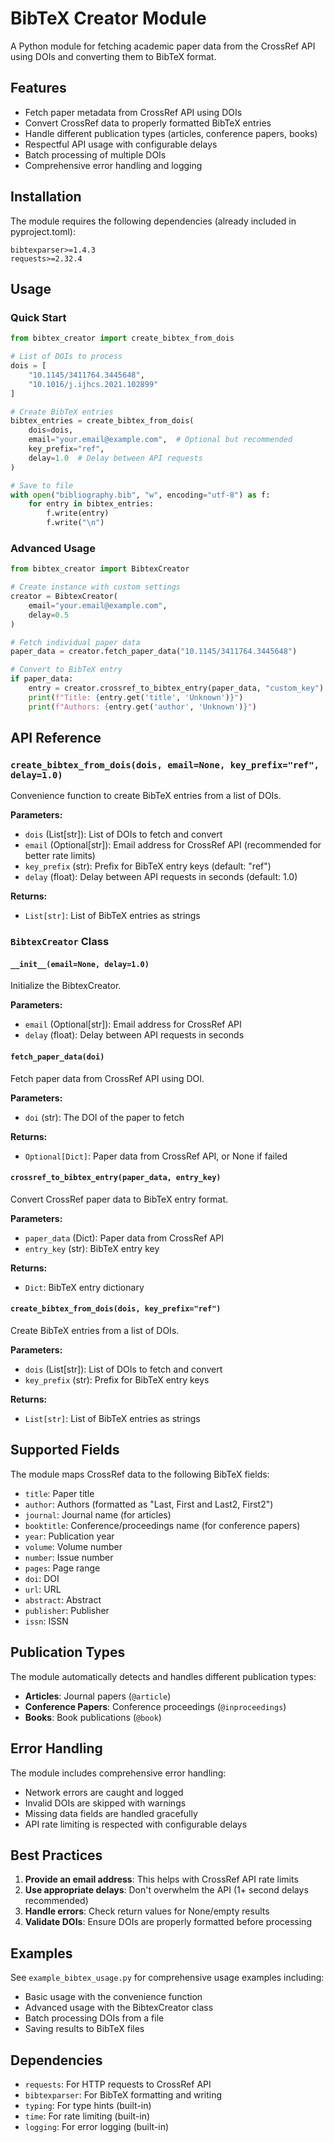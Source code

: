 # BibTeX Creator Module

A Python module for fetching academic paper data from the CrossRef API using DOIs and converting them to BibTeX format.

## Features

- Fetch paper metadata from CrossRef API using DOIs
- Convert CrossRef data to properly formatted BibTeX entries
- Handle different publication types (articles, conference papers, books)
- Respectful API usage with configurable delays
- Batch processing of multiple DOIs
- Comprehensive error handling and logging

## Installation

The module requires the following dependencies (already included in pyproject.toml):

```
bibtexparser>=1.4.3
requests>=2.32.4
```

## Usage

### Quick Start

```python
from bibtex_creator import create_bibtex_from_dois

# List of DOIs to process
dois = [
    "10.1145/3411764.3445648",
    "10.1016/j.ijhcs.2021.102899"
]

# Create BibTeX entries
bibtex_entries = create_bibtex_from_dois(
    dois=dois,
    email="your.email@example.com",  # Optional but recommended
    key_prefix="ref",
    delay=1.0  # Delay between API requests
)

# Save to file
with open("bibliography.bib", "w", encoding="utf-8") as f:
    for entry in bibtex_entries:
        f.write(entry)
        f.write("\n")
```

### Advanced Usage

```python
from bibtex_creator import BibtexCreator

# Create instance with custom settings
creator = BibtexCreator(
    email="your.email@example.com",
    delay=0.5
)

# Fetch individual paper data
paper_data = creator.fetch_paper_data("10.1145/3411764.3445648")

# Convert to BibTeX entry
if paper_data:
    entry = creator.crossref_to_bibtex_entry(paper_data, "custom_key")
    print(f"Title: {entry.get('title', 'Unknown')}")
    print(f"Authors: {entry.get('author', 'Unknown')}")
```

## API Reference

### `create_bibtex_from_dois(dois, email=None, key_prefix="ref", delay=1.0)`

Convenience function to create BibTeX entries from a list of DOIs.

**Parameters:**

- `dois` (List[str]): List of DOIs to fetch and convert
- `email` (Optional[str]): Email address for CrossRef API (recommended for better rate limits)
- `key_prefix` (str): Prefix for BibTeX entry keys (default: "ref")
- `delay` (float): Delay between API requests in seconds (default: 1.0)

**Returns:**

- `List[str]`: List of BibTeX entries as strings

### `BibtexCreator` Class

#### `__init__(email=None, delay=1.0)`

Initialize the BibtexCreator.

**Parameters:**

- `email` (Optional[str]): Email address for CrossRef API
- `delay` (float): Delay between API requests in seconds

#### `fetch_paper_data(doi)`

Fetch paper data from CrossRef API using DOI.

**Parameters:**

- `doi` (str): The DOI of the paper to fetch

**Returns:**

- `Optional[Dict]`: Paper data from CrossRef API, or None if failed

#### `crossref_to_bibtex_entry(paper_data, entry_key)`

Convert CrossRef paper data to BibTeX entry format.

**Parameters:**

- `paper_data` (Dict): Paper data from CrossRef API
- `entry_key` (str): BibTeX entry key

**Returns:**

- `Dict`: BibTeX entry dictionary

#### `create_bibtex_from_dois(dois, key_prefix="ref")`

Create BibTeX entries from a list of DOIs.

**Parameters:**

- `dois` (List[str]): List of DOIs to fetch and convert
- `key_prefix` (str): Prefix for BibTeX entry keys

**Returns:**

- `List[str]`: List of BibTeX entries as strings

## Supported Fields

The module maps CrossRef data to the following BibTeX fields:

- `title`: Paper title
- `author`: Authors (formatted as "Last, First and Last2, First2")
- `journal`: Journal name (for articles)
- `booktitle`: Conference/proceedings name (for conference papers)
- `year`: Publication year
- `volume`: Volume number
- `number`: Issue number
- `pages`: Page range
- `doi`: DOI
- `url`: URL
- `abstract`: Abstract
- `publisher`: Publisher
- `issn`: ISSN

## Publication Types

The module automatically detects and handles different publication types:

- **Articles**: Journal papers (`@article`)
- **Conference Papers**: Conference proceedings (`@inproceedings`)
- **Books**: Book publications (`@book`)

## Error Handling

The module includes comprehensive error handling:

- Network errors are caught and logged
- Invalid DOIs are skipped with warnings
- Missing data fields are handled gracefully
- API rate limiting is respected with configurable delays

## Best Practices

1. **Provide an email address**: This helps with CrossRef API rate limits
2. **Use appropriate delays**: Don't overwhelm the API (1+ second delays recommended)
3. **Handle errors**: Check return values for None/empty results
4. **Validate DOIs**: Ensure DOIs are properly formatted before processing

## Examples

See `example_bibtex_usage.py` for comprehensive usage examples including:

- Basic usage with the convenience function
- Advanced usage with the BibtexCreator class
- Batch processing DOIs from a file
- Saving results to BibTeX files

## Dependencies

- `requests`: For HTTP requests to CrossRef API
- `bibtexparser`: For BibTeX formatting and writing
- `typing`: For type hints (built-in)
- `time`: For rate limiting (built-in)
- `logging`: For error logging (built-in)
